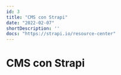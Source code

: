 ```yaml
---
id: 3
title: "CMS con Strapi"
date: "2022-02-07"
shortDescription: ''
docs: "https://strapi.io/resource-center"
---
```


# CMS con Strapi
